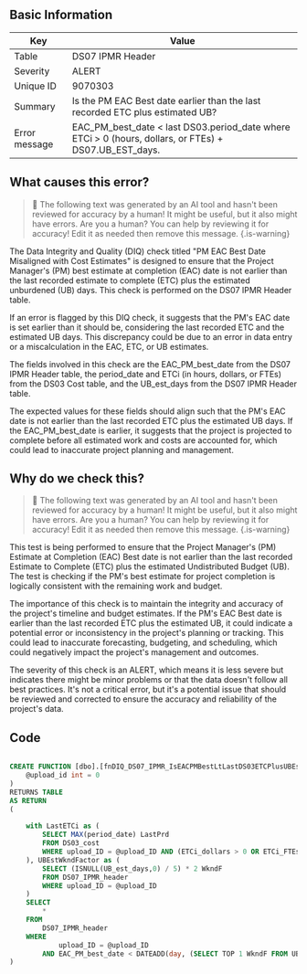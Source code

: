 ## Basic Information
| Key         | Value          |
|-------------|----------------|
| Table       | DS07 IPMR Header |
| Severity    | ALERT |
| Unique ID   | 9070303   |
| Summary     | Is the PM EAC Best date earlier than the last recorded ETC plus estimated UB? |
| Error message | EAC_PM_best_date < last DS03.period_date where ETCi > 0 (hours, dollars, or FTEs) + DS07.UB_EST_days. |

## What causes this error?

> :robot: The following text was generated by an AI tool and hasn't been reviewed for accuracy by a human! It might be useful, but it also might have errors. Are you a human? You can help by reviewing it for accuracy! Edit it as needed then remove this message.
{.is-warning}

The Data Integrity and Quality (DIQ) check titled "PM EAC Best Date Misaligned with Cost Estimates" is designed to ensure that the Project Manager's (PM) best estimate at completion (EAC) date is not earlier than the last recorded estimate to complete (ETC) plus the estimated unburdened (UB) days. This check is performed on the DS07 IPMR Header table.

If an error is flagged by this DIQ check, it suggests that the PM's EAC date is set earlier than it should be, considering the last recorded ETC and the estimated UB days. This discrepancy could be due to an error in data entry or a miscalculation in the EAC, ETC, or UB estimates.

The fields involved in this check are the EAC_PM_best_date from the DS07 IPMR Header table, the period_date and ETCi (in hours, dollars, or FTEs) from the DS03 Cost table, and the UB_est_days from the DS07 IPMR Header table. 

The expected values for these fields should align such that the PM's EAC date is not earlier than the last recorded ETC plus the estimated UB days. If the EAC_PM_best_date is earlier, it suggests that the project is projected to complete before all estimated work and costs are accounted for, which could lead to inaccurate project planning and management.
## Why do we check this?

> :robot: The following text was generated by an AI tool and hasn't been reviewed for accuracy by a human! It might be useful, but it also might have errors. Are you a human? You can help by reviewing it for accuracy! Edit it as needed then remove this message.
{.is-warning}

This test is being performed to ensure that the Project Manager's (PM) Estimate at Completion (EAC) Best date is not earlier than the last recorded Estimate to Complete (ETC) plus the estimated Undistributed Budget (UB). The test is checking if the PM's best estimate for project completion is logically consistent with the remaining work and budget.

The importance of this check is to maintain the integrity and accuracy of the project's timeline and budget estimates. If the PM's EAC Best date is earlier than the last recorded ETC plus the estimated UB, it could indicate a potential error or inconsistency in the project's planning or tracking. This could lead to inaccurate forecasting, budgeting, and scheduling, which could negatively impact the project's management and outcomes.

The severity of this check is an ALERT, which means it is less severe but indicates there might be minor problems or that the data doesn't follow all best practices. It's not a critical error, but it's a potential issue that should be reviewed and corrected to ensure the accuracy and reliability of the project's data.
## Code

```sql

CREATE FUNCTION [dbo].[fnDIQ_DS07_IPMR_IsEACPMBestLtLastDS03ETCPlusUBEst] (
	@upload_id int = 0
)
RETURNS TABLE
AS RETURN
(
	
	with LastETCi as (
		SELECT MAX(period_date) LastPrd
		FROM DS03_cost 
		WHERE upload_ID = @upload_ID AND (ETCi_dollars > 0 OR ETCi_FTEs > 0 OR ETCi_hours > 0)
	), UBEstWkndFactor as (
		SELECT (ISNULL(UB_est_days,0) / 5) * 2 WkndF
		FROM DS07_IPMR_header 
		WHERE upload_ID = @upload_ID
	)
	SELECT 
		*
	FROM
		DS07_IPMR_header
	WHERE
			upload_ID = @upload_ID
		AND EAC_PM_best_date < DATEADD(day, (SELECT TOP 1 WkndF FROM UBEstWkndFactor), (SELECT TOP 1 LastPrd FROM LastETCi))
)
```
